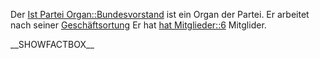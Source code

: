 Der [Ist Partei
Organ::Bundesvorstand](/wiki/Ist_Partei_Organ::Bundesvorstand "wikilink") ist
ein Organ der Partei. Er arbeitet nach seiner
[Geschäftsortung](/wiki/Hat_Geschäftsordnung::Bundesvorstand_GO "wikilink") Er
hat [hat Mitglieder::6](hat_Mitglieder::6 "wikilink") Mitglider.

\_\_SHOWFACTBOX\_\_
